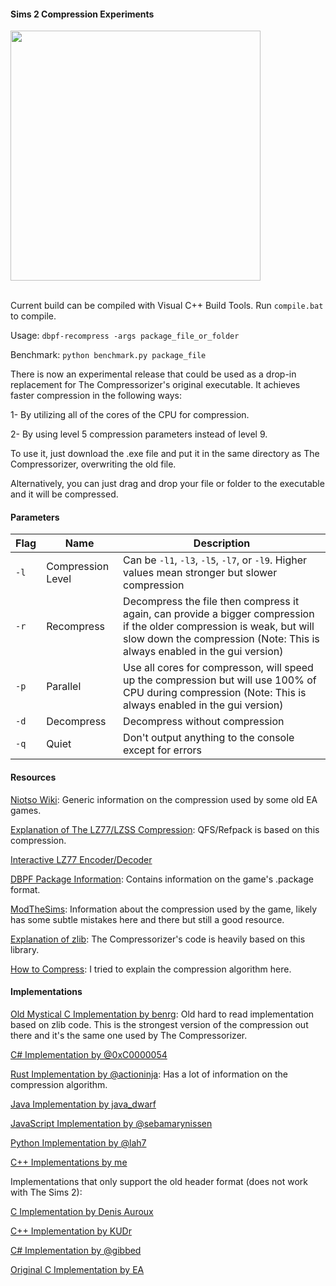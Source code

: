 #### Sims 2 Compression Experiments

<img src="https://github.com/lingeringwillx/CrappySims2Compression/assets/111698406/5e1e045d-ab02-48c0-9a69-f8fb5ab57cbc" width="400">

<br/>Current build can be compiled with Visual C++ Build Tools. Run `compile.bat` to compile.

Usage: `dbpf-recompress -args package_file_or_folder`

Benchmark: `python benchmark.py package_file`

There is now an experimental release that could be used as a drop-in replacement for The Compressorizer's original executable. It achieves faster compression in the following ways:

1- By utilizing all of the cores of the CPU for compression.

2- By using level 5 compression parameters instead of level 9.

To use it, just download the .exe file and put it in the same directory as The Compressorizer, overwriting the old file.

Alternatively, you can just drag and drop your file or folder to the executable and it will be compressed.

#### Parameters

| Flag | Name | Description
| - | - | - |
| `-l` | Compression Level | Can be `-l1`, `-l3`, `-l5`, `-l7`, or `-l9`. Higher values mean stronger but slower compression |
| `-r` | Recompress | Decompress the file then compress it again, can provide a bigger compression if the older compression is weak, but will slow down the compression (Note: This is always enabled in the gui version) |
| `-p` | Parallel | Use all cores for compresson, will speed up the compression but will use 100% of CPU during compression (Note: This is always enabled in the gui version) |
| `-d` | Decompress | Decompress without compression |
| `-q` | Quiet | Don't output anything to the console except for errors |

#### Resources

[Niotso Wiki](http://wiki.niotso.org/RefPack): Generic information on the compression used by some old EA games.

[Explanation of The LZ77/LZSS Compression](https://go-compression.github.io/algorithms/lzss/): QFS/Refpack is based on this compression.

[Interactive LZ77 Encoder/Decoder](https://go-compression.github.io/interactive/lz/lz/)

[DBPF Package Information](https://modthesims.info/wiki.php?title=DBPF): Contains information on the game's .package format.

[ModTheSims](https://modthesims.info/wiki.php?title=DBPF/Compression): Information about the compression used by the game, likely has some subtle mistakes here and there but still a good resource.

[Explanation of zlib](https://www.euccas.me/zlib/): The Compressorizer's code is heavily based on this library.

[How to Compress](https://github.com/lingeringwillx/CrappySims2Compression/blob/main/how-to-compress.md): I tried to explain the compression algorithm here.

#### Implementations

[Old Mystical C Implementation by benrg](http://www.moreawesomethanyou.com/smf/index.php/topic,8279.0.html): Old hard to read implementation based on zlib code. This is the strongest version of the compression out there and it's the same one used by The Compressorizer.

[C# Implementation by @0xC0000054](https://github.com/0xC0000054/DBPFSharp/blob/main/src/DBPFSharp/QfsCompression.cs)

[Rust Implementation by @actioninja](https://github.com/actioninja/refpack-rs): Has a lot of information on the compression algorithm.

[Java Implementation by java_dwarf](https://github.com/memo33/jDBPFX/blob/master/src/jdbpfx/util/DBPFPackager.java)

[JavaScript Implementation by @sebamarynissen](https://github.com/sebamarynissen/qfs-compression)

[Python Implementation by @lah7](https://github.com/lah7/sims2-4k-ui-mod/blob/master/qfs.py)

[C++ Implementations by me](https://github.com/lingeringwillx/CrappySims2Compression/blob/main/practice)

Implementations that only support the old header format (does not work with The Sims 2):

[C Implementation by Denis Auroux](https://math.mit.edu/~auroux/software/fshtool.zip)

[C++ Implementation by KUDr](https://github.com/MicaelJarniac/RefPack-Tool)

[C# Implementation by @gibbed](https://github.com/gibbed/Gibbed.RefPack)

[Original C Implementation by EA](http://download.wcnews.com/files/documents/sourcecode/shadowforce/transfer/asommers/mfcapp_src/engine/compress/RefPack.cpp)
